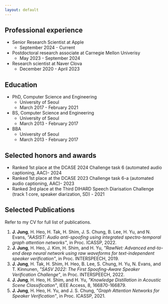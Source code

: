 ```yaml
---
layout: default
---
```


## Professional experience

- Senior Research Scientist at Apple
  - September 2024 - Current
- Postdoctoral research associate at Carnegie Mellon Univerisy
  - May 2023 - September 2024
- Research scientist at Naver Clova
  - December 2020 - April 2023

## Education

- PhD, Computer Science and Engineering
  - University of Seoul
  - March 2017 - February 2021
- BS, Computer Science and Engineering 
  - University of Seoul
  - March 2013 - February 2017
- BBA
  - University of Seoul
  - March 2013 - February 2017

## Selected honors and awards

- Ranked 1st place at the DCASE 2024 Challenge task 6 (automated audio captioning, AAC)- 2024
- Ranked 1st place at the DCASE 2023 Challenge task 6-a (automated audio captioning, AAC)- 2023
- Ranked 3rd place at the Third DIHARD Speech Diarisation Challenge (track 1 core, speaker diarization, SD) - 2021

## Selected Publications
Refer to my CV for full list of publications.

1. **J. Jung**, H. Heo, H. Tak, H. Shim, J. S. Chung, B. Lee, H. Yu, and N. Evans, *"AASIST: Audio anti-spoofing using integrated spectro-temporal graph attention networks"*, in Proc. ICASSP, 2022.
2. **J. Jung**, H. Heo, J. Kim, H. Shim, and H. Yu, *"RawNet: Advanced end-to-end deep neural network using raw waveforms for text-independent speaker verification"*, in Proc. INTERSPEECH, 2019.
3. **J. Jung**, H. Tak, H. Shim, H. Heo, B. Lee, S. Chung, H. Yu, N. Evans, and T. Kinnunen, *"SASV 2022: The First Spoofing-Aware Speaker Verification Challenge"*, in Proc. INTERSPEECH, 2022.
4. **J. Jung**, H. Heo, H. Shim, and H. Yu, *"Knowledge Distillation in Acoustic Scene Classification"*, IEEE Access, 8, 166870-166879.
5. **J. Jung**, H. Heo, H. Yu, and J. S. Chung, *"Graph Attention Networks for Speaker Verification"*, in Proc. ICASSP, 2021.
